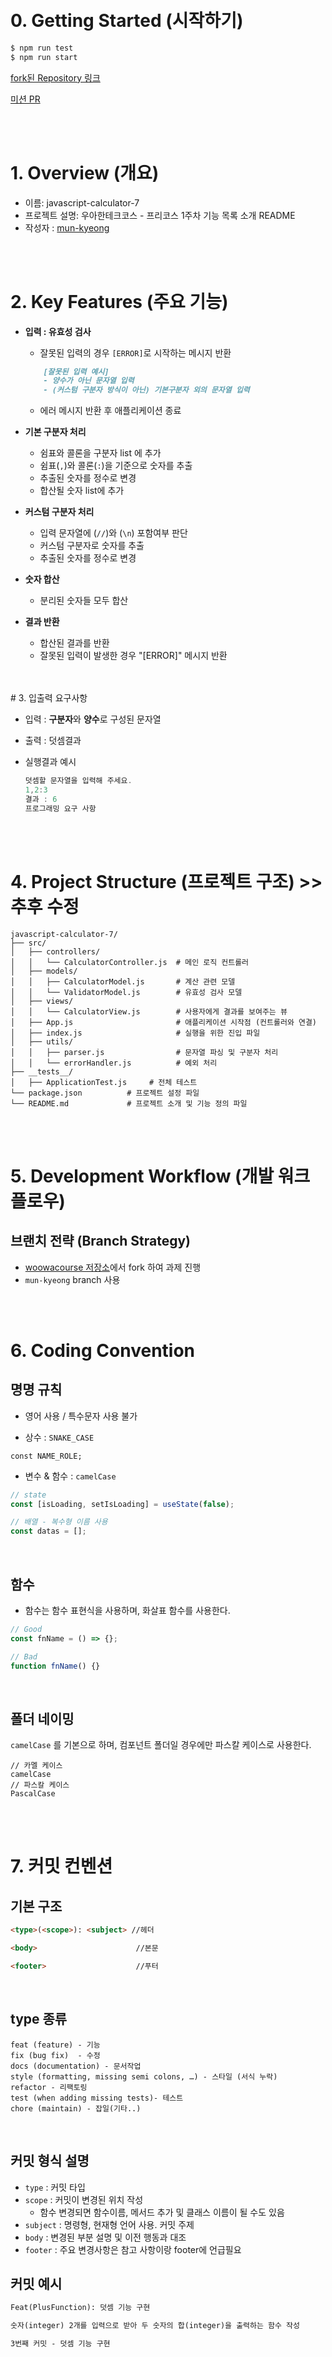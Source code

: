 <a href="https://club-project-one.vercel.app/" target="_blank">
</a>

<br/>
<br/>

# 0. Getting Started (시작하기)

```bash
$ npm run test
$ npm run start
```

[fork된 Repository 링크](https://github.com/mun-kyeong/javascript-calculator-7)

[미션 PR](/**/)

<br/>
<br/>

# 1. Overview (개요)

- 이름: javascript-calculator-7
- 프로젝트 설명: 우아한테크코스 - 프리코스 1주차 기능 목록 소개 README
- 작성자 : [mun-kyeong](https://github.com/mun-kyeong)

<br/>
<br>

# 2. Key Features (주요 기능)

- **입력 : 유효성 검사**
  - 잘못된 입력의 경우 `[ERROR]`로 시작하는 메시지 반환
  ```md
      [잘못된 입력 예시]
      - 양수가 아닌 문자열 입력
      - (커스텀 구분자 방식이 아닌) 기본구분자 외의 문자열 입력
  ```
  - 에러 메시지 반환 후 애플리케이션 종료
- **기본 구분자 처리**
  - 쉼표와 콜론을 구분자 list 에 추가
  - 쉼표(`,`)와 콜론(`:`)을 기준으로 숫자를 추출
  - 추출된 숫자를 정수로 변경
  - 합산될 숫자 list에 추가
- **커스텀 구분자 처리**
  - 입력 문자열에 (`//`)와 (`\n`) 포함여부 판단
  - 커스텀 구분자로 숫자를 추출
  - 추출된 숫자를 정수로 변경
- **숫자 합산**

  - 분리된 숫자들 모두 합산

- **결과 반환**
  - 합산된 결과를 반환
  - 잘못된 입력이 발생한 경우 "[ERROR]" 메시지 반환

<br/>
<br/>
# 3. 입출력 요구사항

- 입력 : **구분자**와 **양수**로 구성된 문자열
- 출력 : 덧셈결과
- 실행결과 예시

  ```jsx
  덧셈할 문자열을 입력해 주세요.
  1,2:3
  결과 : 6
  프로그래밍 요구 사항
  ```

<br/>
<br/>

# 4. Project Structure (프로젝트 구조) >> 추후 수정

```plaintext
javascript-calculator-7/
├── src/
│   ├── controllers/
│   │   └── CalculatorController.js  # 메인 로직 컨트롤러
│   ├── models/
│   │   ├── CalculatorModel.js       # 계산 관련 모델
│   │   └── ValidatorModel.js        # 유효성 검사 모델
│   ├── views/
│   │   └── CalculatorView.js        # 사용자에게 결과를 보여주는 뷰
│   ├── App.js                       # 애플리케이션 시작점 (컨트롤러와 연결)
│   ├── index.js                     # 실행을 위한 진입 파일
│   ├── utils/
│   │   ├── parser.js                # 문자열 파싱 및 구분자 처리
│   │   └── errorHandler.js          # 예외 처리
├── __tests__/
│   ├── ApplicationTest.js     # 전체 테스트
└── package.json          # 프로젝트 설정 파일
└── README.md             # 프로젝트 소개 및 기능 정의 파일

```

<br/>
<br/>

# 5. Development Workflow (개발 워크플로우)

## 브랜치 전략 (Branch Strategy)

- [woowacourse 저장소](https://github.com/woowacourse-precourse/javascript-calculator-7)에서 fork 하여 과제 진행
- `mun-kyeong` branch 사용

<br/>
<br/>

# 6. Coding Convention

## 명명 규칙

- 영어 사용 / 특수문자 사용 불가

- 상수 : `SNAKE_CASE`

```
const NAME_ROLE;
```

- 변수 & 함수 : `camelCase`

```javascript
// state
const [isLoading, setIsLoading] = useState(false);

// 배열 - 복수형 이름 사용
const datas = [];
```

<br/>

## 함수

- 함수는 함수 표현식을 사용하며, 화살표 함수를 사용한다.

```javascript
// Good
const fnName = () => {};

// Bad
function fnName() {}
```

<br/>

## 폴더 네이밍

`camelCase` 를 기본으로 하며, 컴포넌트 폴더일 경우에만 파스칼 케이스로 사용한다.

```
// 카멜 케이스
camelCase
// 파스칼 케이스
PascalCase
```

<br/>
<br/>

# 7. 커밋 컨벤션

## 기본 구조

```md
<type>(<scope>): <subject> //헤더

<body>                      //본문

<footer>                    //푸터
```

<br/>

## type 종류

```
feat (feature) - 기능
fix (bug fix)  - 수정
docs (documentation) - 문서작업
style (formatting, missing semi colons, …) - 스타일 (서식 누락)
refactor - 리팩토링
test (when adding missing tests)- 테스트
chore (maintain) - 잡일(기타..)
```

<br/>

## 커밋 형식 설명

- `type` : 커밋 타입
- `scope` : 커밋이 변경된 위치 작성
  - 함수 변경되면 함수이름, 메서드 추가 및 클래스 이름이 될 수도 있음
- `subject` : 명령형, 현재형 언어 사용. 커밋 주제
- `body` : 변경된 부분 설명 및 이전 행동과 대조
- `footer` : 주요 변경사항은 참고 사항이랑 footer에 언급필요
  <br/>

## 커밋 예시

```md
Feat(PlusFunction): 덧셈 기능 구현

숫자(integer) 2개를 입력으로 받아 두 숫자의 합(integer)을 출력하는 함수 작성

3번째 커밋 - 덧셈 기능 구현
```

<br/>
